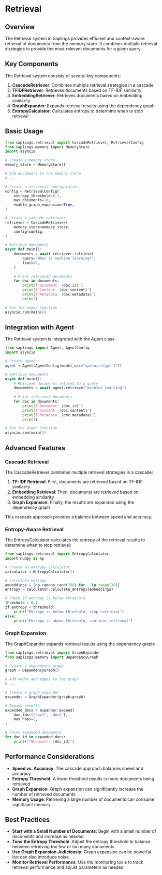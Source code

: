 # Retrieval

## Overview

The Retrieval system in Saplings provides efficient and context-aware retrieval of documents from the memory store. It combines multiple retrieval strategies to provide the most relevant documents for a given query.

## Key Components

The Retrieval system consists of several key components:

1. **CascadeRetriever**: Combines multiple retrieval strategies in a cascade
2. **TFIDFRetriever**: Retrieves documents based on TF-IDF similarity
3. **EmbeddingRetriever**: Retrieves documents based on embedding similarity
4. **GraphExpander**: Expands retrieval results using the dependency graph
5. **EntropyCalculator**: Calculates entropy to determine when to stop retrieval

## Basic Usage

```python
from saplings.retrieval import CascadeRetriever, RetrievalConfig
from saplings.memory import MemoryStore
import asyncio

# Create a memory store
memory_store = MemoryStore()

# Add documents to the memory store
# ...

# Create a retrieval configuration
config = RetrievalConfig(
    entropy_threshold=0.1,
    max_documents=10,
    enable_graph_expansion=True,
)

# Create a cascade retriever
retriever = CascadeRetriever(
    memory_store=memory_store,
    config=config,
)

# Retrieve documents
async def main():
    documents = await retriever.retrieve(
        query="What is machine learning?",
        limit=5,
    )
    
    # Print retrieved documents
    for doc in documents:
        print(f"Document: {doc.id}")
        print(f"Content: {doc.content}")
        print(f"Metadata: {doc.metadata}")
        print()

# Run the async function
asyncio.run(main())
```

## Integration with Agent

The Retrieval system is integrated with the Agent class:

```python
from saplings import Agent, AgentConfig
import asyncio

# Create agent
agent = Agent(AgentConfig(model_uri="openai://gpt-4"))

# Retrieve documents
async def main():
    # Retrieve documents related to a query
    documents = await agent.retrieve("machine learning")
    
    # Print retrieved documents
    for doc in documents:
        print(f"Document: {doc.id}")
        print(f"Content: {doc.content}")
        print(f"Metadata: {doc.metadata}")
        print()

# Run the async function
asyncio.run(main())
```

## Advanced Features

### Cascade Retrieval

The CascadeRetriever combines multiple retrieval strategies in a cascade:

1. **TF-IDF Retrieval**: First, documents are retrieved based on TF-IDF similarity
2. **Embedding Retrieval**: Then, documents are retrieved based on embedding similarity
3. **Graph Expansion**: Finally, the results are expanded using the dependency graph

This cascade approach provides a balance between speed and accuracy.

### Entropy-Aware Retrieval

The EntropyCalculator calculates the entropy of the retrieval results to determine when to stop retrieval:

```python
from saplings.retrieval import EntropyCalculator
import numpy as np

# Create an entropy calculator
calculator = EntropyCalculator()

# Calculate entropy
embeddings = [np.random.rand(768) for _ in range(10)]
entropy = calculator.calculate_entropy(embeddings)

# Check if entropy is below threshold
threshold = 0.1
if entropy < threshold:
    print("Entropy is below threshold, stop retrieval")
else:
    print("Entropy is above threshold, continue retrieval")
```

### Graph Expansion

The GraphExpander expands retrieval results using the dependency graph:

```python
from saplings.retrieval import GraphExpander
from saplings.memory import DependencyGraph

# Create a dependency graph
graph = DependencyGraph()

# Add nodes and edges to the graph
# ...

# Create a graph expander
expander = GraphExpander(graph=graph)

# Expand results
expanded_docs = expander.expand(
    doc_ids=["doc1", "doc2"],
    max_hops=2,
)

# Print expanded documents
for doc_id in expanded_docs:
    print(f"Document: {doc_id}")
```

## Performance Considerations

- **Speed vs. Accuracy**: The cascade approach balances speed and accuracy
- **Entropy Threshold**: A lower threshold results in more documents being retrieved
- **Graph Expansion**: Graph expansion can significantly increase the number of retrieved documents
- **Memory Usage**: Retrieving a large number of documents can consume significant memory

## Best Practices

- **Start with a Small Number of Documents**: Begin with a small number of documents and increase as needed
- **Tune the Entropy Threshold**: Adjust the entropy threshold to balance between retrieving too few or too many documents
- **Use Graph Expansion Judiciously**: Graph expansion can be powerful but can also introduce noise
- **Monitor Retrieval Performance**: Use the monitoring tools to track retrieval performance and adjust parameters as needed
